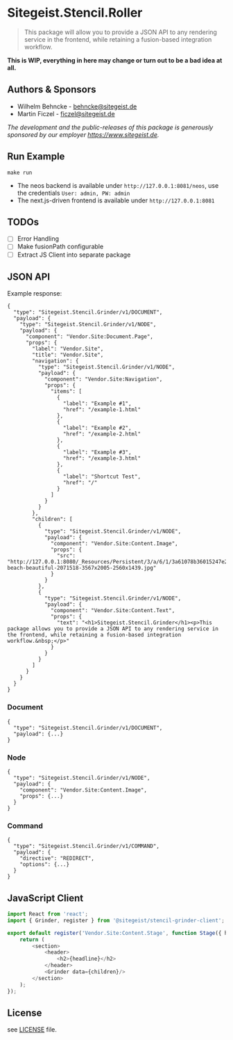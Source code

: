 # Sitegeist.Stencil.Roller

> This package will allow you to provide a JSON API to any rendering service in the frontend, while retaining a fusion-based integration workflow.

**This is WIP, everything in here may change or turn out to be a bad idea at all.**

## Authors & Sponsors

* Wilhelm Behncke - behncke@sitegeist.de
* Martin Ficzel - ficzel@sitegeist.de

*The development and the public-releases of this package is generously sponsored by our employer https://www.sitegeist.de.*

## Run Example

```
make run
```

* The neos backend is available under `http://127.0.0.1:8081/neos`, use the credentials `User: admin, PW: admin`
* The next.js-driven frontend is available under `http://127.0.0.1:8081`

## TODOs

- [ ] Error Handling
- [ ] Make fusionPath configurable
- [ ] Extract JS Client into separate package

## JSON API

Example response:
```
{
  "type": "Sitegeist.Stencil.Grinder/v1/DOCUMENT",
  "payload": {
    "type": "Sitegeist.Stencil.Grinder/v1/NODE",
    "payload": {
      "component": "Vendor.Site:Document.Page",
      "props": {
        "label": "Vendor.Site",
        "title": "Vendor.Site",
        "navigation": {
          "type": "Sitegeist.Stencil.Grinder/v1/NODE",
          "payload": {
            "component": "Vendor.Site:Navigation",
            "props": {
              "items": [
                {
                  "label": "Example #1",
                  "href": "/example-1.html"
                },
                {
                  "label": "Example #2",
                  "href": "/example-2.html"
                },
                {
                  "label": "Example #3",
                  "href": "/example-3.html"
                },
                {
                  "label": "Shortcut Test",
                  "href": "/"
                }
              ]
            }
          }
        },
        "children": [
          {
            "type": "Sitegeist.Stencil.Grinder/v1/NODE",
            "payload": {
              "component": "Vendor.Site:Content.Image",
              "props": {
                "src": "http://127.0.0.1:8080/_Resources/Persistent/3/a/6/1/3a61078b36015247e24533dade3d80e2d7c41df7/bay-beach-beautiful-2071518-3567x2005-2560x1439.jpg"
              }
            }
          },
          {
            "type": "Sitegeist.Stencil.Grinder/v1/NODE",
            "payload": {
              "component": "Vendor.Site:Content.Text",
              "props": {
                "text": "<h1>Sitegeist.Stencil.Grinder</h1><p>This package allows you to provide a JSON API to any rendering service in the frontend, while retaining a fusion-based integration workflow.&nbsp;</p>"
              }
            }
          }
        ]
      }
    }
  }
}
```

### Document

```
{
  "type": "Sitegeist.Stencil.Grinder/v1/DOCUMENT",
  "payload": {...}
}
```

### Node

```
{
  "type": "Sitegeist.Stencil.Grinder/v1/NODE",
  "payload": {
    "component": "Vendor.Site:Content.Image",
    "props": {...}
  }
}
```

### Command

```
{
  "type": "Sitegeist.Stencil.Grinder/v1/COMMAND",
  "payload": {
    "directive": "REDIRECT",
    "options": {...}
  }
}
```

## JavaScript Client

```js
import React from 'react';
import { Grinder, register } from '@sitegeist/stencil-grinder-client';

export default register('Vendor.Site:Content.Stage', function Stage({ headline, children }) {
	return (
        <section>
            <header>
                <h2>{headline}</h2>
            </header>
            <Grinder data={children}/>
        </section>
	);
});
```
## License

see [LICENSE](./LICENSE) file.
